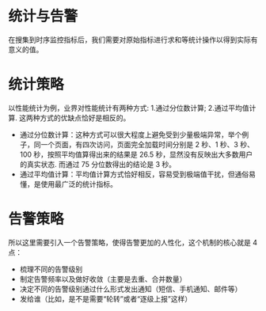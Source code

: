 # 统计与告警

在搜集到时序监控指标后，我们需要对原始指标进行求和等统计操作以得到实际有意义的值。

# 统计策略

以性能统计为例，业界对性能统计有两种方式: 1.通过分位数计算; 2.通过平均值计算. 这两种方式的优缺点恰好是相反的。

- 通过分位数计算：这种方式可以很大程度上避免受到少量极端异常，举个例子，同一个页面，有四次访问，页面完全加载时间分别是 2 秒、1 秒、3 秒、100 秒，按照平均值算得出来的结果是 26.5 秒，显然没有反映出大多数用户的真实状态. 而通过 75 分位数得出的结论是 3 秒。
- 通过平均值计算：平均值计算方式恰好相反，容易受到极端值干扰，但通俗易懂，是使用最广泛的统计指标。

# 告警策略

所以这里需要引入一个告警策略，使得告警更加的人性化，这个机制的核心就是 4 点：

- 梳理不同的告警级别
- 制定告警频率以及做好收敛（主要是去重、合并数量）
- 决定不同的告警级别通过什么形式发出通知（短信、手机通知、邮件等）
- 发给谁（比如，是不是需要“轮转”或者“逐级上报”这样）
